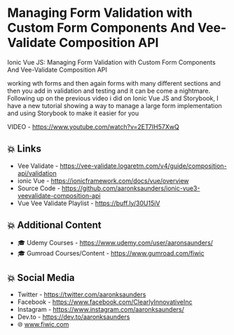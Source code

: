 # Managing Form Validation with Custom Form Components And Vee-Validate Composition API
Ionic Vue JS: Managing Form Validation with Custom Form Components And Vee-Validate Composition API

working wth forms and then again forms with many different sections and then you add in validation and testing and it can be come a nightmare. Following up on the previous video i did on Ionic Vue JS and Storybook, I have a new tutorial showing a way to manage a large form implementation and using Storybook to make it easier for you

VIDEO - https://www.youtube.com/watch?v=2ET7IH57XwQ




💥 Links
-----------------------------------
- Vee Validate - https://vee-validate.logaretm.com/v4/guide/composition-api/validation
- ionic Vue - https://ionicframework.com/docs/vue/overview
- Source Code - https://github.com/aaronksaunders/ionic-vue3-veevalidate-composition-api
- Vue Vee Validate Playlist - https://buff.ly/30U15iV



💥 Additional Content
-----------------------------------
- 🎓 Udemy Courses - https://www.udemy.com/user/aaronsaunders/
- 🎓 Gumroad Courses/Content - https://www.gumroad.com/fiwic

💥 Social Media 
-------------------------
- Twitter - https://twitter.com/aaronksaunders
- Facebook - https://www.facebook.com/ClearlyInnovativeInc
- Instagram - https://www.instagram.com/aaronksaunders/
- Dev.to - https://dev.to/aaronksaunders
- 🌐 www.fiwic.com
